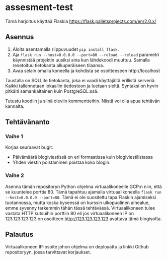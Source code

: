 # assesment-test

Tämä harjoitus käyttää Flaskia https://flask.palletsprojects.com/en/2.0.x/

## Asennus

1. Aloita asentamalla riippuvuudet `pip install flask`.
2. Aja `flask run --host=0.0.0.0 --port=80 --reload`. `--reload` parametri käynnistää projektin uusiksi aina kun lähdekoodi muuttuu. Samalla resetoituu tietokanta alkuperäiseen tilaansa.
3. Avaa selain omalla koneella ja kohdista se osoitteeseen http://localhost

Taustalla on SQLLite tietokanta, joka ei vaadi käyttäjältä erillistä serveriä. Kaikki tallennetaan lokaaliin tiedostoon ja luetaan sieltä.
Syntaksi on hyvin pitkälti samankaltainen kuin PostgreSQL:ssä.

Tutustu koodiin ja siinä oleviin kommentteihin. Niistä voi olla apua tehtävän kannalta.

## Tehtävänanto

### Vaihe 1

Korjaa seuraavat bugit:

- Päivämäärä blogiviestissä on eri formaatissa kuin blogiviestilistassa
- Yhden viestin poistaminen poistaa koko blogin.

### Vaihe 2

Asenna tämän repositoryn Python ohjelma virtuaalikoneelle GCP:n niin, että se kuuntelee porttia 80. Tämä tapahtuu ajamalla virtuaalikoneella `flask run --host=0.0.0.0 --port=80`. Tämä ei ole suositeltu tapa Flaskin ajamiseksi tuotannossa, mutta koska kyseessä on kurssin ulkopuolinen aihealue, emme syvenny tarkemmin tähän tässä tehtävässä. Virtuaalikoneen tulee vastata HTTP kutsuihin porttiin 80 eli jos virtuaalikoneen IP on 123.123.123.123 on osoitteen http://123.123.123.123 avattava tämä blogisofta.

## Palautus

Virtuaalikoneen IP-osoite johon ohjelma on deployattu ja linkki Github repositoryyn, jossa tarvittavat korjaukset.
